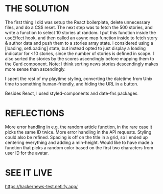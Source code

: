 # THE SOLUTION

The first thing I did was setup the React boilerplate, delete unnecessary files, and do a CSS reset.
The next step was to fetch the 500 stories, and write a function to select 10 stories at random.
I put this function inside the useEffect hook, and then called an async map function inside to fetch story & author data and push them to a stories array state.
I considered using a [loading, setLoading] state, but instead opted to just display a loading indicator for <10 stories, since the number of stories is defined in scope.
I also sorted the stories by the scores ascendingly before mapping them to the Card component. Note: I think sorting news stories descendingly makes more sense than ascendingly.

I spent the rest of my playtime styling, converting the datetime from Unix time to something human-friendly, and hiding the URL in a button.

Besides React, I used styled-components and date-fns packages.

# REFLECTIONS

More error handling in e.g. the random article function, in the rare case it picks the same ID twice.
More error handling in the API requests.
Styling could also be refined. Spacing is off on the title in a grid, so I ended up centering everything and adding a min-height. Would like to have made a function that picks a random color based on the first two characters from user ID for the avatar.

# SEE IT LIVE

https://hackernews-test.netlify.app/
